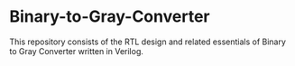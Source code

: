 # Binary-to-Gray-Converter
This repository consists of the RTL design and related essentials of Binary to Gray Converter written in Verilog.
